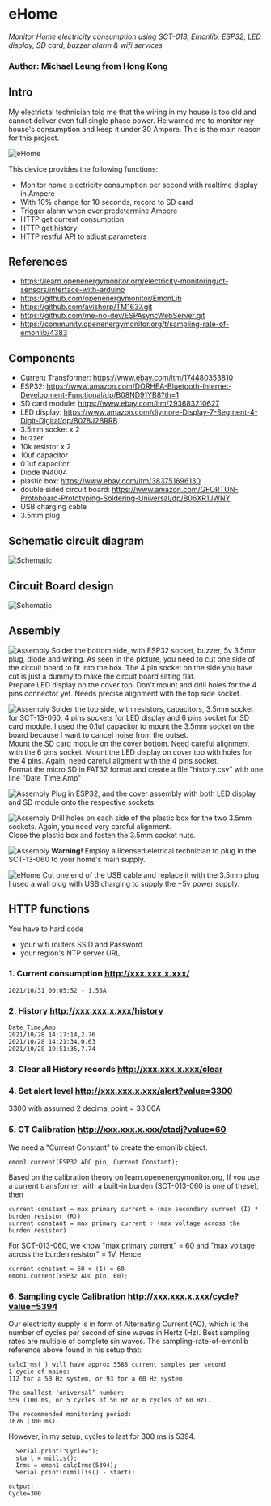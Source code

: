 # eHome
*Monitor Home electricity consumption using SCT-013, Emonlib, ESP32, LED display, SD card, buzzer alarm & wifi services*
### Author: Michael Leung from Hong Kong
## Intro
My electrictal technician told me that the wiring in my house is too old and cannot deliver even full single phase power. He warned me to monitor my house's consumption and keep it under 30 Ampere. This is the main reason for this project.

![eHome](/doc/IMG_5466.jpg)

This device provides the following functions:
* Monitor home electricity consumption per second with realtime display in Ampere
* With 10% change for 10 seconds, record to SD card
* Trigger alarm when over predetermine Ampere
* HTTP get current consumption
* HTTP get history
* HTTP restful API to adjust parameters

## References
* https://learn.openenergymonitor.org/electricity-monitoring/ct-sensors/interface-with-arduino
* https://github.com/openenergymonitor/EmonLib
* https://github.com/avishorp/TM1637.git
* https://github.com/me-no-dev/ESPAsyncWebServer.git
* https://community.openenergymonitor.org/t/sampling-rate-of-emonlib/4383

## Components
* Current Transformer: https://www.ebay.com/itm/174480353810
* ESP32: https://www.amazon.com/DORHEA-Bluetooth-Internet-Development-Functional/dp/B08ND91YB8?th=1
* SD card module: https://www.ebay.com/itm/293683210627
* LED display: https://www.amazon.com/diymore-Display-7-Segment-4-Digit-Digital/dp/B078J2BRRB
* 3.5mm socket x 2
* buzzer
* 10k resistor x 2
* 10uf capacitor
* 0.1uf capacitor
* Diode IN4004
* plastic box: https://www.ebay.com/itm/383751696130 
* double sided circult board: https://www.amazon.com/GFORTUN-Protoboard-Prototyping-Soldering-Universal/dp/B06XR1JWNY
* USB charging cable
* 3.5mm plug

## Schematic circuit diagram
![Schematic](/doc/ehome.png)

## Circuit Board design
![Schematic](/doc/ehome_circuit.png)

## Assembly
![Assembly](/doc/IMG_5459.jpg)
Solder the bottom side, with ESP32 socket, buzzer, 5v 3.5mm plug, diode and wiring.
As seen in the picture, you need to cut one side of the circuit board to fit into the box. The 4 pin socket on the side you have cut is just a dummy to make the circuit board sitting flat.<br />
Prepare LED display on the cover top. Don't mount and drill holes for the 4 pins connector yet. Needs precise alignment with the top side socket.

![Assembly](/doc/IMG_5460.jpg)
Solder the top side, with resistors, capacitors, 3.5mm socket for SCT-13-060, 4 pins sockets for LED display and 6 pins socket for SD card module. I used the 0.1uf capacitor to mount the 3.5mm socket on the board because I want to cancel noise from the outset.<br />
Mount the SD card module on the cover bottom. Need careful alignment with the 6 pins socket. Mount the LED display on cover top with holes for the 4 pins. Again, need careful aligment with the 4 pins socket.<br />
Format the micro SD in FAT32 format and create a file "history.csv" with one line "Date_Time,Amp"

![Assembly](/doc/IMG_5462.jpg)
Plug in ESP32, and the cover assembly with both LED display and SD module onto the respective sockets.

![Assembly](/doc/IMG_5463.jpg)
Drill holes on each side of the plastic box for the two 3.5mm sockets. Again, you need very careful alignment. <br />
Close the plastic box and fasten the 3.5mm socket nuts.

![Assembly](/doc/IMG_5471.JPG)
**Warning!** Employ a licensed eletrical technician to plug in the SCT-13-060 to your home's main supply.

![eHome](/doc/IMG_5466.jpg)
Cut one end of the USB cable and replace it with the 3.5mm plug. I used a wall plug with USB charging to supply the +5v power supply.

## HTTP functions
You have to hard code 
* your wifi routers SSID and Password
* your region's NTP server URL

### 1. Current consumption http://xxx.xxx.x.xxx/
```
2021/10/31 00:05:52 - 1.55A
```

### 2. History http://xxx.xxx.x.xxx/history
```
Date_Time,Amp
2021/10/28 14:17:14,2.76
2021/10/28 14:21:34,0.63
2021/10/28 19:51:35,7.74
```
### 3. Clear all History records http://xxx.xxx.x.xxx/clear

### 4. Set alert level http://xxx.xxx.x.xxx/alert?value=3300
3300 with assumed 2 decimal point = 33.00A

### 5. CT Calibration http://xxx.xxx.x.xxx/ctadj?value=60
We need a "Current Constant" to create the emonlib object.
```
emon1.current(ESP32 ADC pin, Current Constant);
```
Based on the calibration theory on learn.openenergymonitor.org, If you use a current transformer with a built-in burden (SCT-013-060 is one of these), then
```
current constant = max primary current ÷ (max secondary current (I) * burden resistor (R))
current constant = max primary current ÷ (max voltage across the burden resistor)
```
For SCT-013-060, we know "max primary current" = 60 and "max voltage across the burden resistor" = 1V. Hence, 
```
current constant = 60 ÷ (1) = 60
emon1.current(ESP32 ADC pin, 60);
```
### 6. Sampling cycle Calibration http://xxx.xxx.x.xxx/cycle?value=5394
Our electricity supply is in form of Alternating Current (AC), which is the number of cycles per second of sine waves in Hertz (Hz). Best sampling rates are multiple of complete sin waves. The sampling-rate-of-emonlib reference above found in his setup that:
```
calcIrms( ) will have approx 5588 current samples per second
1 cycle of mains:
112 for a 50 Hz system, or 93 for a 60 Hz system.

The smallest ‘universal’ number:
559 (100 ms, or 5 cycles of 50 Hz or 6 cycles of 60 Hz).

The recommended monitoring period:
1676 (300 ms).
```
However, in my setup, cycles to last for 300 ms is 5394.
```
  Serial.print("Cycle=");
  start = millis();
  Irms = emon1.calcIrms(5394);
  Serial.println(millis() - start);

output:
Cycle=300
```





